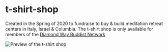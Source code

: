 # t-shirt-shop

Created in the Spring of 2020 to fundraise to buy & build meditation retreat centers in Italy, Israel & Columbia.
The t-shirt shop is only available for members of the [Diamond Way Buddist Network](http://dw-connect.org)

![Preview of the t-shirt shop](https://github.com/DanielRolfs/media/blob/main/t-shirt%20shop/readme.gif)
